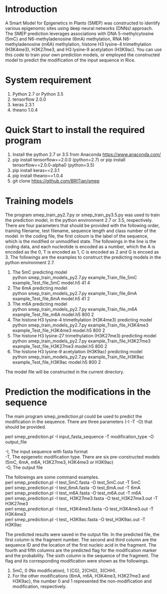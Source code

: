 Introduction
====
A Smart Model for Epigenetics in Plants (SMEP) was constructed to identify various epigenomic sites using deep neural networks (DNNs) approach. The SMEP prediction leverages associations with DNA 5-methylcytosine (5mC) and N6-methyladenosine (6mA) methylation, RNA N6-methyladenosine (m6A) methylation, histone H3 lysine-4 trimethylation (H3K4me3), H3K27me3, and H3 lysine-9 acetylation (H3K9ac). You can use this code to train your own prediction models, or employed the constructed model to predict the modification of the input sequence in Rice.

System requirement
=====
1. Python 2.7 or Python 3.5
2. tensorflow 2.0.0
3. keras 2.3.1
4. theano 1.0.4

Quick Start to install the required program
====
1. Install the python 2.7 or 3.5 from Anaconda https://www.anaconda.com/
2. pip install tensorflow==2.0.0 (python=2.7) or pip install tensorflow==2.0.0-alpha0 (python=3.5)
3. pip install keras==2.3.1
4. pip install theano==1.0.4
5. git clone https://github.com/BRITian/smep

Training models
====
The program smep_train_py2.7.py or smep_train_py3.5.py was used to train the prediction model, in the python environment 2.7 or 3.5, respectively. There are four parameters that should be provided with the following order, training filename, test filename, sequence length and class number of the model. In the coding file, the first coloum is the label of the sequence, which is the modified or unmodified state. The followings in the line is the coding data, and each nucleotide is encoded as a number, which the A is encoded as the 0, T is encoded as 1, C is encoded as 2 and G is encoed as 3. 
The followings are the examples to construct the predicting models in the python environment 2.7.  
1.	The 5mC predicting model  
python smep_train_models_py2.7.py example_Train_file_5mC example_Test_file_5mC model.h5 41 4  
2.	The 6mA predicting model  
python smep_train_models_py2.7.py example_Train_file_6mA example_Test_file_6mA model.h5 41 2  
3.	The m6A predicting model  
python smep_train_models_py2.7.py example_Train_file_m6A example_Test_file_m6A model.h5 800 2  
4.	The histone H3 lysine-4 trimethylation (H3K4me3) predicting model  
python smep_train_models_py2.7.py example_Train_file_H3K4me3 example_Test_file_H3K4me3 model.h5 800 2  
5.	The histone H3 lysine-27 trimethylation (H3K27me3) predicting model  
python smep_train_models_py2.7.py example_Train_file_H3K27me3 example_Test_file_H3K27me3 model.h5 800 2  
6.	The histone H3 lysine-9 acetylation (H3K9ac) predicting model  
python smep_train_models_py2.7.py example_Train_file_H3K9ac example_Test_file_H3K9ac model.h5 800 2  

The model file will be constructed in the current directory.  
	

Prediction the modifications in the sequence
====
The main program smep_prediction.pl could be used to predict the modification in the sequence. There are three parameters (-I -T -O) that should be provided.  

perl smep_prediction.pl -I input_fasta_sequence -T modification_type -O output_file  

-I, The input sequence with fasta format  
-T, The epigenetic modification type. There are six pre-constructed models (5mC, 6mA, m6A, H3K27me3, H3K4me3 or H3K9ac)     
-O, The output file  

The followings are some command examples.  
perl smep_prediction.pl -I test_5mC.fasta -O test_5mC.out -T 5mC  
perl smep_prediction.pl -I test_6mA.fasta -O test_6mA.out -T 6mA  
perl smep_prediction.pl -I test_m6A.fasta -O test_m6A.out -T m6A  
perl smep_prediction.pl -I test_ H3K27me3.fasta -O test_H3K27me3.out -T H3K27me3  
perl smep_prediction.pl -I test_ H3K4me3.fasta -O test_H3K4me3.out -T H3K4me3  
perl smep_prediction.pl -I test_ H3K9ac.fasta -O test_H3K9ac.out -T H3K9ac  
  
  
The predicted results were saved in the output file. In the predicted file, the first column is the fragment number. The second and third column are the sequence ID and the location of the first nucleic acid in the fragment. The fourth and fifth columns are the predicted flag for the modification marker and the probability. The sixth column is the sequence of the fragment. The flag and its corresponding modification were shown as the followings.   
1.	5mC, 0 (No modification), 1 (CG), 2(CHG), 3(CHH).  
2.	For the other modifications (6mA, m6A, H3K4me3, H3K27me3 and H3K9ac), the number 0 and 1 represented the non-modification and modification, respectively.   

